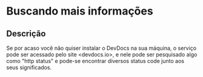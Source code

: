 # Buscando mais informações

## Descrição

Se por acaso você não quiser instalar o DevDocs na sua máquina, o serviço pode ser acessado pelo site <devdocs.io>, e nele pode ser pesquisado algo como "http status" e pode-se encontrar diversos status code junto aos seus significados.
